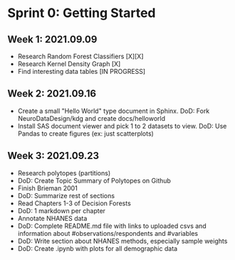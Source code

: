 # Sprint 0: Getting Started

## Week 1: 2021.09.09
- Research Random Forest Classifiers [X][X]
- Research Kernel Density Graph [X]
- Find interesting data tables [IN PROGRESS]

## Week 2: 2021.09.16
- Create a small "Hello World" type document in Sphinx. DoD: Fork NeuroDataDesign/kdg and create docs/helloworld
- Install SAS document viewer and pick 1 to 2 datasets to view. DoD: Use Pandas to create figures (ex: just scatterplots)

## Week 3: 2021.09.23

- Research polytopes (partitions)
 -  DoD: Create Topic Summary of Polytopes on Github
- Finish Brieman 2001
 - DoD: Summarize rest of sections
- Read Chapters 1-3 of Decision Forests
 - DoD: 1 markdown per chapter
- Annotate NHANES data
 - DoD: Complete README.md file with links to uploaded csvs and information about #observations/respondents and #variables
 - DoD: Write section about NHANES methods, especially sample weights
 - DoD: Create .ipynb with plots for all demographic data
